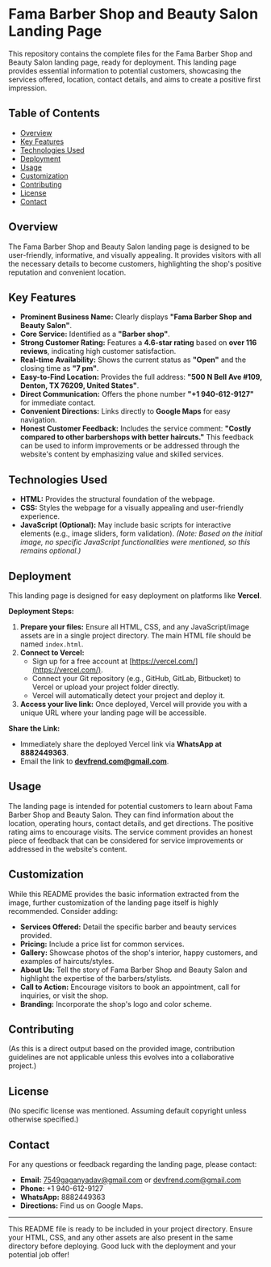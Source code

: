 # Fama Barber Shop and Beauty Salon Landing Page

This repository contains the complete files for the Fama Barber Shop and Beauty Salon landing page, ready for deployment. This landing page provides essential information to potential customers, showcasing the services offered, location, contact details, and aims to create a positive first impression.

## Table of Contents

* [Overview](#overview)
* [Key Features](#key-features)
* [Technologies Used](#technologies-used)
* [Deployment](#deployment)
* [Usage](#usage)
* [Customization](#customization)
* [Contributing](#contributing)
* [License](#license)
* [Contact](#contact)

## Overview

The Fama Barber Shop and Beauty Salon landing page is designed to be user-friendly, informative, and visually appealing. It provides visitors with all the necessary details to become customers, highlighting the shop's positive reputation and convenient location.

## Key Features

* **Prominent Business Name:** Clearly displays **"Fama Barber Shop and Beauty Salon"**.
* **Core Service:** Identified as a **"Barber shop"**.
* **Strong Customer Rating:** Features a **4.6-star rating** based on **over 116 reviews**, indicating high customer satisfaction.
* **Real-time Availability:** Shows the current status as **"Open"** and the closing time as **"7 pm"**.
* **Easy-to-Find Location:** Provides the full address: **"500 N Bell Ave #109, Denton, TX 76209, United States"**.
* **Direct Communication:** Offers the phone number **"+1 940-612-9127"** for immediate contact.
* **Convenient Directions:** Links directly to **Google Maps** for easy navigation.
* **Honest Customer Feedback:** Includes the service comment: **"Costly compared to other barbershops with better haircuts."** This feedback can be used to inform improvements or be addressed through the website's content by emphasizing value and skilled services.

## Technologies Used

* **HTML:** Provides the structural foundation of the webpage.
* **CSS:** Styles the webpage for a visually appealing and user-friendly experience.
* **JavaScript (Optional):** May include basic scripts for interactive elements (e.g., image sliders, form validation). *(Note: Based on the initial image, no specific JavaScript functionalities were mentioned, so this remains optional.)*

## Deployment

This landing page is designed for easy deployment on platforms like **Vercel**.

**Deployment Steps:**

1.  **Prepare your files:** Ensure all HTML, CSS, and any JavaScript/image assets are in a single project directory. The main HTML file should be named `index.html`.
2.  **Connect to Vercel:**
    * Sign up for a free account at [https://vercel.com/](https://vercel.com/).
    * Connect your Git repository (e.g., GitHub, GitLab, Bitbucket) to Vercel or upload your project folder directly.
    * Vercel will automatically detect your project and deploy it.
3.  **Access your live link:** Once deployed, Vercel will provide you with a unique URL where your landing page will be accessible.

**Share the Link:**

* Immediately share the deployed Vercel link via **WhatsApp at 8882449363**.
* Email the link to **devfrend.com@gmail.com**.

## Usage

The landing page is intended for potential customers to learn about Fama Barber Shop and Beauty Salon. They can find information about the location, operating hours, contact details, and get directions. The positive rating aims to encourage visits. The service comment provides an honest piece of feedback that can be considered for service improvements or addressed in the website's content.

## Customization

While this README provides the basic information extracted from the image, further customization of the landing page itself is highly recommended. Consider adding:

* **Services Offered:** Detail the specific barber and beauty services provided.
* **Pricing:** Include a price list for common services.
* **Gallery:** Showcase photos of the shop's interior, happy customers, and examples of haircuts/styles.
* **About Us:** Tell the story of Fama Barber Shop and Beauty Salon and highlight the expertise of the barbers/stylists.
* **Call to Action:** Encourage visitors to book an appointment, call for inquiries, or visit the shop.
* **Branding:** Incorporate the shop's logo and color scheme.

## Contributing

(As this is a direct output based on the provided image, contribution guidelines are not applicable unless this evolves into a collaborative project.)

## License

(No specific license was mentioned. Assuming default copyright unless otherwise specified.)

## Contact

For any questions or feedback regarding the landing page, please contact:

* **Email:** 7549gaganyadav@gmail.com or devfrend.com@gmail.com
* **Phone:** +1 940-612-9127
* **WhatsApp:** 8882449363
* **Directions:** Find us on Google Maps.

---
This README file is ready to be included in your project directory. Ensure your HTML, CSS, and any other assets are also present in the same directory before deploying. Good luck with the deployment and your potential job offer!